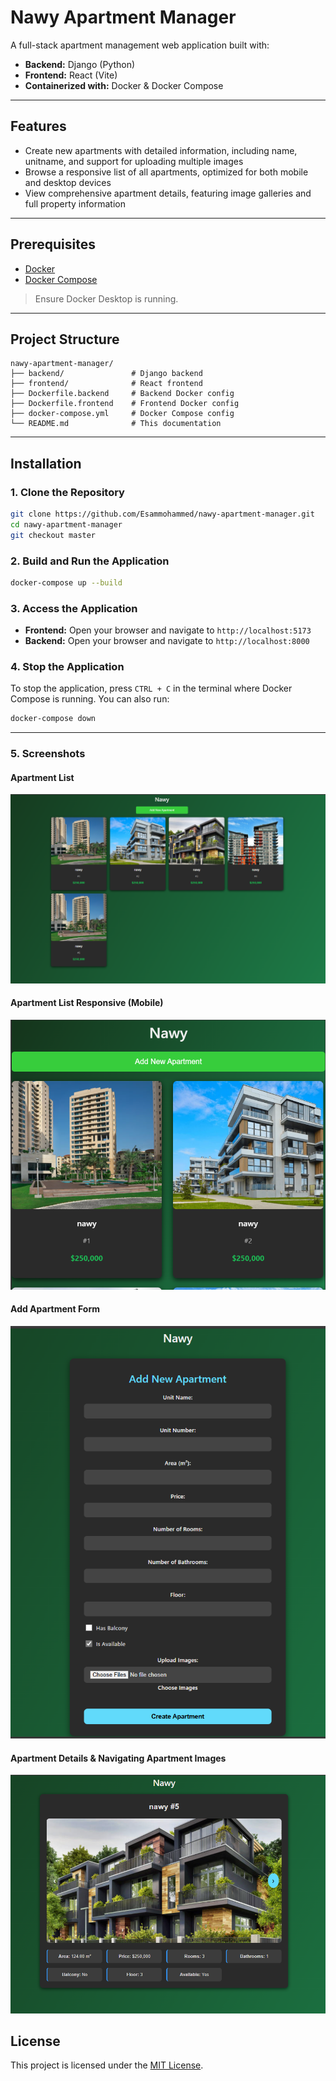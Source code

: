 # Nawy Apartment Manager

A full-stack apartment management web application built with:

- **Backend:** Django (Python)
- **Frontend:** React (Vite)
- **Containerized with:** Docker & Docker Compose

---

## Features

- Create new apartments with detailed information, including name, unitname, and support for uploading multiple images
- Browse a responsive list of all apartments, optimized for both mobile and desktop devices
- View comprehensive apartment details, featuring image galleries and full property information

---

## Prerequisites

- [Docker](https://www.docker.com/)
- [Docker Compose](https://docs.docker.com/compose/)

> Ensure Docker Desktop is running.

---

## Project Structure

```
nawy-apartment-manager/
├── backend/               # Django backend
├── frontend/              # React frontend
├── Dockerfile.backend     # Backend Docker config
├── Dockerfile.frontend    # Frontend Docker config
├── docker-compose.yml     # Docker Compose config
└── README.md              # This documentation
```


---

## Installation

### 1. Clone the Repository

```bash
git clone https://github.com/Esammohammed/nawy-apartment-manager.git
cd nawy-apartment-manager
git checkout master
```
### 2. Build and Run the Application

```bash
docker-compose up --build
```
### 3. Access the Application
- **Frontend:** Open your browser and navigate to `http://localhost:5173`
- **Backend:** Open your browser and navigate to `http://localhost:8000`


### 4. Stop the Application
To stop the application, press `CTRL + C` in the terminal where Docker Compose is running. You can also run:

```bash
docker-compose down
```

---
### 5. Screenshots

#### Apartment List
![Apartment List](screenshot/Screenshot_1.png)

#### Apartment List Responsive (Mobile)
![Apartment List Responsive (Mobile)](screenshot/Screenshot_2.png)

#### Add Apartment Form
![Add Apartment Form](screenshot/Screenshot_3.png)

####  Apartment Details & Navigating Apartment Images 
![Navigating Apartment Images](screenshot/Screenshot_6.png)


## License

This project is licensed under the [MIT License](LICENSE).
